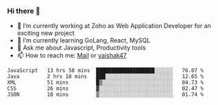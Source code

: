 ### Hi there 👋

- 🔭 I’m currently working at Zoho as Web Application Developer for an exciting new project
- 🌱 I’m currently learning GoLang, React, MySQL
- 💬 Ask me about Javascript, Productivity tools 
- 📫 How to reach me: [Mail](mailto:kvaishak007@gmail.com) or [vaishak47](https://twitter.com/vaishak47)

<!--START_SECTION:waka-->
```text
JavaScript   13 hrs 50 mins  ███████████████████░░░░░░   76.07 % 
Java         2 hrs 18 mins   ███░░░░░░░░░░░░░░░░░░░░░░   12.65 % 
XML          51 mins         █▒░░░░░░░░░░░░░░░░░░░░░░░   04.73 % 
CSS          26 mins         ▓░░░░░░░░░░░░░░░░░░░░░░░░   02.47 % 
JSON         18 mins         ▒░░░░░░░░░░░░░░░░░░░░░░░░   01.74 % 
```
<!--END_SECTION:waka-->
